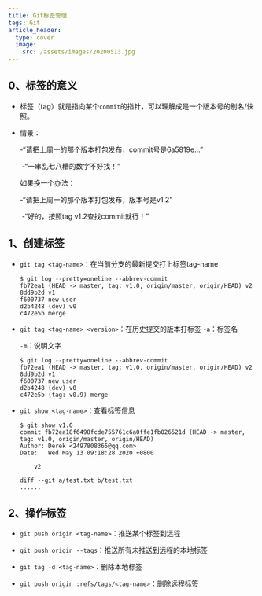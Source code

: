 ```yaml
---
title: Git标签管理
tags: Git
article_header:
  type: cover
  image: 
    src: /assets/images/20200513.jpg
---
```




## 0、标签的意义

- 标签（tag）就是指向某个`commit`的指针，可以理解成是一个版本号的别名/快照。

- 情景：

  -“请把上周一的那个版本打包发布，commit号是6a5819e...”

  ​																				                                           -“一串乱七八糟的数字不好找！”

  如果换一个办法：

  -“请把上周一的那个版本打包发布，版本号是v1.2”

  ​																				                           -“好的，按照tag v1.2查找commit就行！”



## 1、创建标签

- `git tag <tag-name>`：在当前分支的最新提交打上标签tag-name

  ```
  $ git log --pretty=oneline --abbrev-commit
  fb72ea1 (HEAD -> master, tag: v1.0, origin/master, origin/HEAD) v2
  8dd9b2d v1
  f600737 new user
  d2b4248 (dev) v0
  c472e5b merge
  ```

- `git tag <tag-name> <version>`：在历史提交的版本打标签
  `-a`：标签名

  `-m`：说明文字

  ```
  $ git log --pretty=oneline --abbrev-commit
  fb72ea1 (HEAD -> master, tag: v1.0, origin/master, origin/HEAD) v2
  8dd9b2d v1
  f600737 new user
  d2b4248 (dev) v0
  c472e5b (tag: v0.9) merge
  ```

- `git show <tag-name>`：查看标签信息

  ```
  $ git show v1.0
  commit fb72ea18f6498fcde755761c6a0ffe1fb026521d (HEAD -> master, tag: v1.0, origin/master, origin/HEAD)
  Author: Derek <2497808365@qq.com>
  Date:   Wed May 13 09:18:28 2020 +0800
  
      v2
  
  diff --git a/test.txt b/test.txt
  ......
  ```



## 2、操作标签

- `git push origin <tag-name>`：推送某个标签到远程
- `git push origin --tags`：推送所有未推送到远程的本地标签

- `git tag -d <tag-name>`：删除本地标签
- `git push origin :refs/tags/<tag-name>`：删除远程标签
